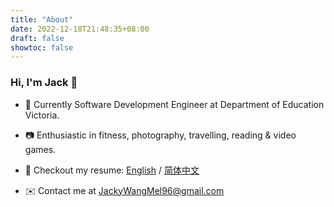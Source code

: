 ```yaml
---
title: "About"
date: 2022-12-18T21:48:35+08:00
draft: false
showtoc: false
---
```


### Hi, I'm Jack 👋

- 👤 Currently Software Development Engineer at Department of Education Victoria.

- 📷 Enthusiastic in fitness, photography, travelling, reading & video games.

- 📄 Checkout my resume: [English](https://raw.githubusercontent.com/ZintrulCre/hugo-site/master/resources/Zhengyu%20Chen%202022%20English.pdf) / [简体中文](https://raw.githubusercontent.com/ZintrulCre/hugo-site/master/resources/Zhengyu%20Chen%202022%20Chinese.png)

- ✉️ Contact me at <JackyWangMel96@gmail.com>